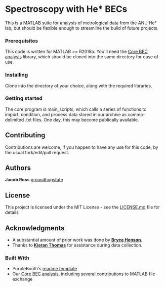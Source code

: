 # Spectroscopy with He* BECs

This is a MATLAB suite for analysis of metrological data from the ANU He* lab, but should be flexible enough to streamline the build of future projects.


### Prerequisites

This code is written for MATLAB >= R2018a.
You'll need the [Core BEC analysis](https://github.com/brycehenson/Core_BEC_Analysis) library, which should be cloned into the same directory for ease of use.

### Installing

Clone into the directory of your choice, along with the required libraries.

### Getting started

The core program is main_scripts, which calls a series of functions to import, condition, and process data stored in our archive as comma-delimited .txt files. One day, this may become publically available.

## Contributing

Contributions are welcome, if you happen to have any use for this code, by the usual fork/edit/pull request.

## Authors

**Jacob Ross** [groundhogstate](https://github.com/groundhogstate)

## License

This project is licensed under the MIT License - see the [LICENSE.md](LICENSE.md) file for details

## Acknowledgments

* A substantial amount of prior work was done by [**Bryce Henson**](https://github.com/brycehenson).
* Thanks to [**Kieran Thomas**](https:/github.com/KFThomas) for assistance during data collection.

### Built With
* PurpleBooth's [readme template](https://gist.github.com/PurpleBooth/109311bb0361f32d87a2)
* Our [Core BEC analysis](https://github.com/brycehenson/Core_BEC_Analysis), including several contributions to MATLAB file exchange
